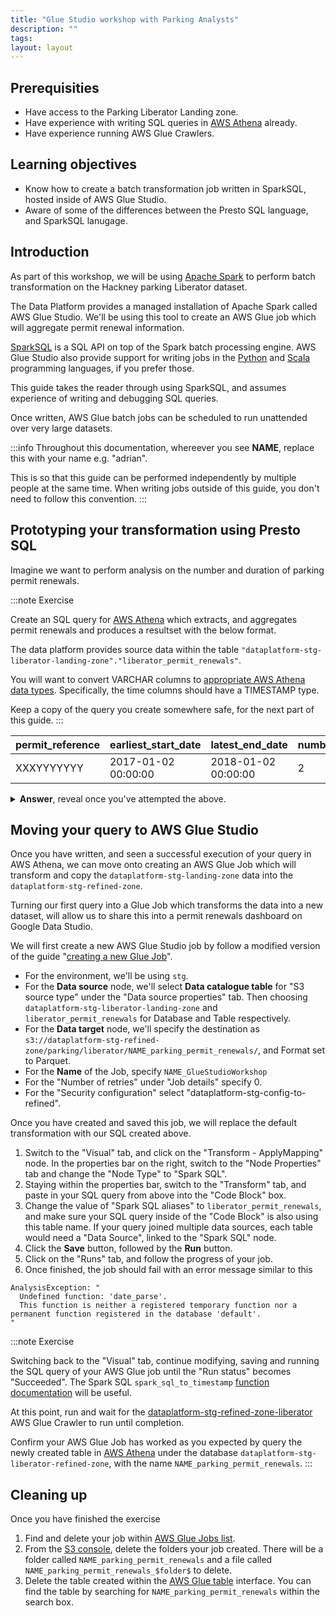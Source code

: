 ```yaml
---
title: "Glue Studio workshop with Parking Analysts"
description: ""
tags:
layout: layout
---
```


## Prerequisities

* Have access to the Parking Liberator Landing zone.
* Have experience with writing SQL queries in [AWS Athena][aws_athena] already.
* Have experience running AWS Glue Crawlers.

## Learning objectives

* Know how to create a batch transformation job written in SparkSQL, hosted inside of AWS Glue Studio.
* Aware of some of the differences between the Presto SQL language, and SparkSQL lanugage.

## Introduction

As part of this workshop, we will be using [Apache Spark][apache_spark] to perform batch
transformation on the Hackney parking Liberator dataset.

The Data Platform provides a managed installation of Apache Spark called AWS Glue Studio.
We'll be using this tool to create an AWS Glue job which will aggregate permit renewal
information.

[SparkSQL][spark_sql] is a SQL API on top of the Spark batch processing engine.
AWS Glue Studio also provide support for writing jobs in the [Python][python]
and [Scala][scala] programming languages, if you prefer those.

This guide takes the reader through using SparkSQL, and assumes experience of writing
and debugging SQL queries.

Once written, AWS Glue batch jobs can be scheduled to run unattended over very large
datasets.

:::info
Throughout this documentation, whereever you see __NAME__, replace this with your name
e.g. "adrian".

This is so that this guide can be performed independently by multiple people at the same time.
When writing jobs outside of this guide, you don't need to follow this convention.
:::

## Prototyping your transformation using Presto SQL

Imagine we want to perform analysis on the number and duration of parking permit renewals.

:::note Exercise

Create an SQL query for [AWS Athena][aws_athena_console] which extracts, and aggregates permit renewals and produces
a resultset with the below format.

The data platform provides source data within the table
  `"dataplatform-stg-liberator-landing-zone"."liberator_permit_renewals"`.

You will want to convert VARCHAR columns to [appropriate AWS Athena data types][athena_data_types].
Specifically, the time columns should have a TIMESTAMP type.

Keep a copy of the query you create somewhere safe, for the next part of this guide.
:::

<table>
  <thead>
    <tr>
      <th>permit_reference</th>
      <th>earliest_start_date</th>
      <th>latest_end_date</th>
      <th>number_of_renewals</th>
      <th>import_year</th>
      <th>import_month</th>
      <th>import_day</th>
    </tr>
  </thead>
  <tbody>
    <tr>
      <td>XXXYYYYYYY</td>
      <td>2017-01-02 00:00:00</td>
      <td>2018-01-02 00:00:00</td>
      <td>2</td>
      <td>2021</td>
      <td>04</td>
      <td>15</td>
    </tr>
  </tbody>
</table>

<details>
  <summary><b>Answer</b>, reveal once you've attempted the above.</summary>

```sql
SELECT
      permit_reference,
      MAX(DATE_PARSE(NULLIF(renewal_end_date, ''), '%Y-%m-%d %H:%i:%S')) AS last_end_date,
      MIN(DATE_PARSE(NULLIF(renewal_start_date, ''), '%Y-%m-%d %H:%i:%S')) AS earliest_start_date,
      COUNT(*) AS number_of_renewals,
      import_year, import_month, import_day
FROM "dataplatform-stg-liberator-landing-zone"."liberator_permit_renewals"
GROUP BY permit_reference, import_year, import_month, import_day
```
</details>


## Moving your query to AWS Glue Studio

Once you have written, and seen a successful execution of your query in AWS Athena, we can move onto
creating an AWS Glue Job which will transform and copy the `dataplatform-stg-landing-zone` data
into the `dataplatform-stg-refined-zone`.

Turning our first query into a Glue Job which transforms the data into a new dataset, will allow us
to share this into a permit renewals dashboard on Google Data Studio.

We will first create a new AWS Glue Studio job by follow a modified version of the guide
"[creating a new Glue Job][creating_a_new_glue_job]".
* For the environment, we'll be using `stg`.
* For the __Data source__ node, we'll select __Data catalogue table__ for "S3 source type"
  under the "Data source properties" tab.
  Then choosing `dataplatform-stg-liberator-landing-zone` and `liberator_permit_renewals`
  for Database and Table respectively.
* For the __Data target__ node, we'll specify the destination as
  `s3://dataplatform-stg-refined-zone/parking/liberator/NAME_parking_permit_renewals/`,
  and Format set to Parquet.
* For the __Name__ of the Job, specify `NAME_GlueStudioWorkshop`
* For the "Number of retries" under "Job details" specify 0.
* For the "Security configuration" select "dataplatform-stg-config-to-refined".

Once you have created and saved this job, we will replace the default transformation with
our SQL created above.

1. Switch to the "Visual" tab, and click on the "Transform - ApplyMapping" node.
   In the properties bar on the right, switch to the "Node Properties" tab and change the "Node Type"
   to "Spark SQL".
1. Staying within the properties bar, switch to the "Transform" tab, and paste in your SQL
   query from above into the "Code Block" box.
1. Change the value of "Spark SQL aliases" to `liberator_permit_renewals`, and make sure your
   SQL query inside of the "Code Block" is also using this table name.
   If your query joined multiple data sources, each table would need a "Data Source", linked
   to the "Spark SQL" node.
1. Click the __Save__ button, followed by the __Run__ button.
1. Click on the "Runs" tab, and follow the progress of your job.
1. Once finished, the job should fail with an error message similar to this
```shell
AnalysisException: "
  Undefined function: 'date_parse'.
  This function is neither a registered temporary function nor a permanent function registered in the database 'default'.
"
```

:::note Exercise

Switching back to the "Visual" tab, continue modifying, saving and running the SQL query
of your AWS Glue job until the "Run status" becomes "Succeeded".
The Spark SQL `spark_sql_to_timestamp` [function documentation][spark_sql_to_timestamp] will be useful.

At this point, run and wait for the [dataplatform-stg-refined-zone-liberator][refined_liberator_crawler]
AWS Glue Crawler to run until completion.

Confirm your AWS Glue Job has worked as you expected by query the newly created table
in [AWS Athena][aws_athena_console] under the database `dataplatform-stg-liberator-refined-zone`, with the
name `NAME_parking_permit_renewals`.
:::

## Cleaning up

Once you have finished the exercise
1. Find and delete your job within [AWS Glue Jobs list][aws_glue_jobs_console].
1. From the [S3 console][aws_s3_conosole_refined_zone], delete the folders your job created.
   There will be a folder called `NAME_parking_permit_renewals` and a file called `NAME_parking_permit_renewals_$folder$`
   to delete.
1. Delete the table created within the [AWS Glue table][aws_glue_table] interface.
   You can find the table by searching for `NAME_parking_permit_renewals` within the search box.

[apache_spark]: https://spark.apache.org/
[spark_sql]: https://spark.apache.org/docs/latest/api/sql/index.html
[spark_sql_to_timestamp]: https://spark.apache.org/docs/latest/api/sql/index.html#to_timestamp
[python]: https://www.python.org/
[scala]: https://www.scala-lang.org/
[aws_athena]: ../playbook/querying-data-using-sql.md
[athena_data_types]: https://docs.aws.amazon.com/athena/latest/ug/data-types.html
[creating_a_new_glue_job]: ../playbook/using-glue-studio.md#creating-a-new-glue-job
[refined_liberator_crawler]: https://eu-west-2.console.aws.amazon.com/glue/home?region=eu-west-2#crawler:name=dataplatform-stg-refined-zone-liberator
[aws_athena_console]: https://eu-west-2.console.aws.amazon.com/athena/home?region=eu-west-2#query
[aws_glue_jobs_console]: https://eu-west-2.console.aws.amazon.com/glue/home?region=eu-west-2#etl:tab=jobs
[aws_s3_conosole_refined_zone]:https://s3.console.aws.amazon.com/s3/buckets/dataplatform-stg-refined-zone?region=eu-west-2&prefix=parking/liberator/&showversions=false
[aws_glue_table]: https://eu-west-2.console.aws.amazon.com/glue/home?region=eu-west-2#catalog:tab=tables
